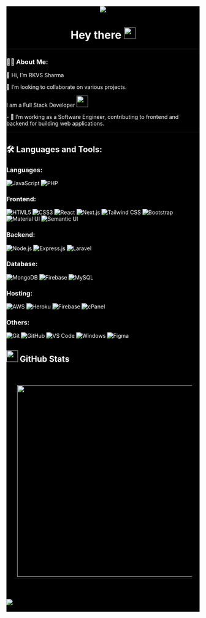 <div style="background-color : black; color: white;"> 
<div id="header" align="center" >
    <img src='https://readme-typing-svg.herokuapp.com?font=ubuntu&color=16A085&center=true&lines=Full+Stack+Developer;Enthusiastic+Programmer;Open+Source+Contributor;Code+For+Everyone'/>
</div>
<div align="center" >
    <h1>
        Hey there
        <img src="https://media.giphy.com/media/hvRJCLFzcasrR4ia7z/giphy.gif" width="30px"/>
    </h1>
</div>

---

<div  >
    <h3>👩‍💻 About Me:</h3>
    <p>👋 Hi, I’m RKVS Sharma</p>
    <p>💞️ I’m looking to collaborate on various projects.</p>
    <p>I am a Full Stack Developer <img src="https://media.giphy.com/media/WUlplcMpOCEmTGBtBW/giphy.gif" width="30"></p>
    <p>- 🌌 I’m working as a Software Engineer, contributing to frontend and backend for building web applications.</p>
</div>

---

## 🛠 Languages and Tools:

### Languages:
<div>
    <img src="https://img.shields.io/badge/javascript%20-%23323330.svg?&style=for-the-badge&logo=javascript&logoColor=%23F7DF1E" alt="JavaScript"/>
    <img src="https://img.shields.io/badge/php%20-%23777BB4.svg?&style=for-the-badge&logo=php&logoColor=white" alt="PHP"/>
</div>


### Frontend:
<div>
    <img src="https://img.shields.io/badge/html5%20-%23E34F26.svg?&style=for-the-badge&logo=html5&logoColor=white" alt="HTML5"/>
    <img src="https://img.shields.io/badge/css3%20-%231572B6.svg?&style=for-the-badge&logo=css3&logoColor=white" alt="CSS3"/>
    <img src="https://img.shields.io/badge/react%20-%2320232a.svg?&style=for-the-badge&logo=react&logoColor=%2361DAFB" alt="React"/>
    <img src="https://img.shields.io/badge/next.js%20-%23000000.svg?&style=for-the-badge&logo=next.js&logoColor=white" alt="Next.js"/>
    <img src="https://img.shields.io/badge/tailwind%20css-%2338B2E1.svg?&style=for-the-badge&logo=tailwind-css&logoColor=white" alt="Tailwind CSS"/>
    <img src="https://img.shields.io/badge/bootstrap%20-%23563D7C.svg?&style=for-the-badge&logo=bootstrap&logoColor=white" alt="Bootstrap"/>
    <img src="https://img.shields.io/badge/material%20ui%20-%230081CB.svg?&style=for-the-badge&logo=material-ui&logoColor=white" alt="Material UI"/>
    <img src="https://img.shields.io/badge/semantic%20UI%20-%234ABDB2.svg?&style=for-the-badge&logo=semantic-ui&logoColor=white" alt="Semantic UI"/>
</div>



### Backend:
<div>
    <img src="https://img.shields.io/badge/node.js%20-%2343853D.svg?&style=for-the-badge&logo=node.js&logoColor=white" alt="Node.js"/>
    <img src="https://img.shields.io/badge/express.js%20-%23404d59.svg?&style=for-the-badge&logo=express" alt="Express.js"/>
    <img src="https://img.shields.io/badge/laravel%20-%23FF2D20.svg?&style=for-the-badge&logo=laravel&logoColor=white" alt="Laravel"/>
</div>


### Database:
<div  >
    <img src="https://img.shields.io/badge/MongoDB-%234ea94b.svg?&style=for-the-badge&logo=mongodb&logoColor=white" alt="MongoDB"/>
    <img src="https://img.shields.io/badge/firebase%20-%23039BE5.svg?&style=for-the-badge&logo=firebase" alt="Firebase"/>
    <img src="https://img.shields.io/badge/mysql-%2300f.svg?&style=for-the-badge&logo=mysql&logoColor=white" alt="MySQL"/>
</div>

### Hosting:
<div  >
    <img src="https://img.shields.io/badge/AWS%20-%23FF9900.svg?&style=for-the-badge&logo=amazon-aws&logoColor=white" alt="AWS"/>
    <img src="https://img.shields.io/badge/heroku%20-%23430098.svg?&style=for-the-badge&logo=heroku&logoColor=white" alt="Heroku"/>
    <img src="https://img.shields.io/badge/firebase%20-%23039BE5.svg?&style=for-the-badge&logo=firebase" alt="Firebase"/>
    <img src="https://img.shields.io/badge/cPanel-black.svg?&style=for-the-badge&logo=cpanel&background=ffffff" alt="cPanel"/>
</div>

### Others:
<div  >
    <img src="https://img.shields.io/badge/git%20-%23F05033.svg?&style=for-the-badge&logo=git&logoColor=white" alt="Git"/>
    <img src="https://img.shields.io/badge/github%20-%23121011.svg?&style=for-the-badge&logo=github&logoColor=white" alt="GitHub"/>
    <img src="https://img.shields.io/badge/VS%20Code%20-%230070D1.svg?&style=for-the-badge&logo=visual-studio-code&logoColor=white" alt="VS Code"/>
    <img src="https://img.shields.io/badge/Windows-0078D6?style=for-the-badge&logo=windows&logoColor=white" alt="Windows"/>
    <img src="https://img.shields.io/badge/figma%20-%23F24E1E.svg?&style=for-the-badge&logo=figma&logoColor=white" alt="Figma"/>
</div>


## <img src="https://github.com/devunivisionz/devunivisionz/blob/main/assets/stats.gif" width="30" height="30" /> GitHub Stats 

<div style="background-color: black; padding: 20px; border-radius: 10px;">
    <table>
        <tr>
            <td>
                <img width="500" src="https://streak-stats.demolab.com/?user=devunivisionz&hide_border=true&border_radius=5&date_format=j%20M%5B%20Y%5D&theme=dark" />
            </td>
            <td>
                <img width="500" src="https://github-readme-stats.vercel.app/api?username=devunivisionz&show_icons=true&border_radius=5&include_all_commits=true&hide_border=true&theme=dark" />
            </td>
        </tr>
    </table>
</div>




<br>

<div  >
    <img src="https://github-readme-activity-graph.vercel.app/graph?username=devunivisionz&theme=synthwave-84&true&hide_border=true" />
</div>

<br>
</div>

